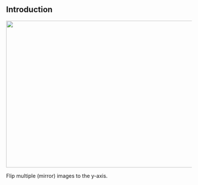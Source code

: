 ## Introduction

<p align = "center">
  <img src = "https://raw.githubusercontent.com/hafiz-kamilin/python_example_program/master/flipping_multiple_images/capture.jpg" width = "800" height = "400"/>
</p>

Flip multiple (mirror) images to the y-axis.
